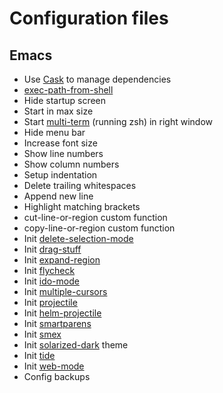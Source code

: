 # Configuration files

## Emacs
- Use [Cask](https://github.com/cask/cask) to manage dependencies
- [exec-path-from-shell](https://github.com/purcell/exec-path-from-shell)
- Hide startup screen
- Start in max size
- Start [multi-term](https://www.emacswiki.org/emacs/MultiTerm) (running zsh) in right window
- Hide menu bar
- Increase font size
- Show line numbers
- Show column numbers
- Setup indentation
- Delete trailing whitespaces
- Append new line
- Highlight matching brackets
- cut-line-or-region custom function
- copy-line-or-region custom function
- Init [delete-selection-mode](https://www.emacswiki.org/emacs/DeleteSelectionMode)
- Init [drag-stuff](https://github.com/rejeep/drag-stuff.el)
- Init [expand-region](https://github.com/magnars/expand-region.el)
- Init [flycheck](https://github.com/flycheck/flycheck)
- Init [ido-mode](https://www.emacswiki.org/emacs/InteractivelyDoThings)
- Init [multiple-cursors](https://github.com/magnars/multiple-cursors.el)
- Init [projectile](http://batsov.com/projectile/)
- Init [helm-projectile](https://github.com/bbatsov/helm-projectile)
- Init [smartparens](https://github.com/Fuco1/smartparens)
- Init [smex](https://github.com/nonsequitur/smex)
- Init [solarized-dark](https://github.com/sellout/emacs-color-theme-solarized) theme
- Init [tide](https://github.com/ananthakumaran/tide)
- Init [web-mode](http://web-mode.org/)
- Config backups
